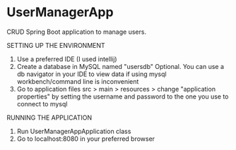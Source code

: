# UserManagerApp
CRUD Spring Boot application to manage users.

SETTING UP THE ENVIRONMENT
1. Use a preferred IDE (I used intellij)
2. Create a database in MySQL named "usersdb"
Optional. You can use a db navigator in your IDE to view data if using mysql workbench/command line is inconvenient
3. Go to application files src > main > resources > change "application properties" by setting the username and password to the one you use to connect to mysql

RUNNING THE APPLICATION
1. Run UserManagerAppApplication class
2. Go to localhost:8080 in your preferred browser
